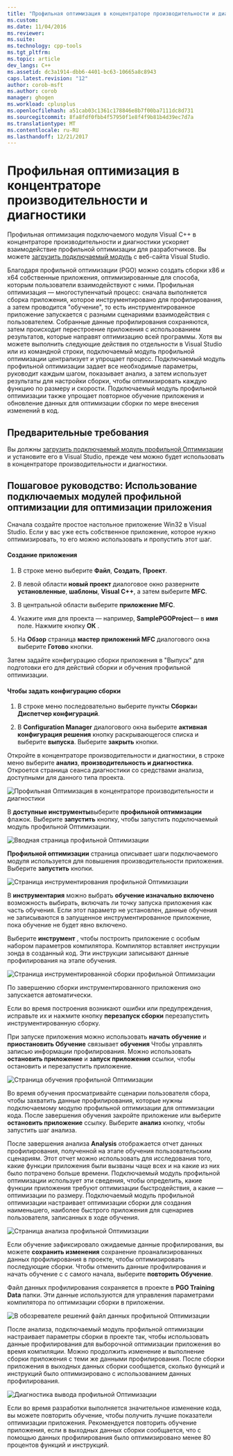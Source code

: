 ```yaml
---
title: "Профильная оптимизация в концентраторе производительности и диагностики | Документы Microsoft"
ms.custom: 
ms.date: 11/04/2016
ms.reviewer: 
ms.suite: 
ms.technology: cpp-tools
ms.tgt_pltfrm: 
ms.topic: article
dev_langs: C++
ms.assetid: dc3a1914-dbb6-4401-bc63-10665a8c8943
caps.latest.revision: "12"
author: corob-msft
ms.author: corob
manager: ghogen
ms.workload: cplusplus
ms.openlocfilehash: a51cab03c1361c178846e8b7f00ba7111dc8d731
ms.sourcegitcommit: 8fa8fdf0fbb4f57950f1e8f4f9b81b4d39ec7d7a
ms.translationtype: MT
ms.contentlocale: ru-RU
ms.lasthandoff: 12/21/2017
---
```

# <a name="profile-guided-optimization-in-the-performance-and-diagnostics-hub"></a>Профильная оптимизация в концентраторе производительности и диагностики
Профильная оптимизация подключаемого модуля Visual C++ в концентраторе производительности и диагностики ускоряет взаимодействие профильной оптимизации для разработчиков. Вы можете [загрузить подключаемый модуль](http://go.microsoft.com/fwlink/p/?LinkId=327915) с веб-сайта Visual Studio.  
  
 Благодаря профильной оптимизации (PGO) можно создать сборки x86 и x64 собственные приложения, оптимизированные для способа, которым пользователи взаимодействуют с ними. Профильная оптимизация — многоступенчатый процесс: сначала выполняется сборка приложения, которое инструментировано для профилирования, а затем проводится "обучение", то есть инструментированное приложение запускается с разными сценариями взаимодействия с пользователем. Собранные данные профилирования сохраняются, затем происходит перестроение приложения с использованием результатов, которые направят оптимизацию всей программы. Хотя вы можете выполнить следующие действия по отдельности в Visual Studio или из командной строки, подключаемый модуль профильной оптимизации централизует и упрощает процесс. Подключаемый модуль профильной оптимизации задает все необходимые параметры, руководит каждым шагом, показывает анализ, а затем использует результаты для настройки сборки, чтобы оптимизировать каждую функцию по размеру и скорости. Подключаемый модуль профильной оптимизации также упрощает повторное обучение приложения и обновление данных для оптимизации сборки по мере внесения изменений в код.  
  
## <a name="prerequisites"></a>Предварительные требования  
 Вы должны [загрузить подключаемый модуль профильной Оптимизации](http://go.microsoft.com/fwlink/p/?LinkId=327915) и установите его в Visual Studio, прежде чем можно будет использовать в концентраторе производительности и диагностики.  
  
## <a name="walkthrough-using-the-pgo-plug-in-to-optimize-an-app"></a>Пошаговое руководство: Использование подключаемых модулей профильной оптимизации для оптимизации приложения  
 Сначала создайте простое настольное приложение Win32 в Visual Studio. Если у вас уже есть собственное приложение, которое нужно оптимизировать, то его можно использовать и пропустить этот шаг.  
  
#### <a name="to-create-an-app"></a>Создание приложения  
  
1.  В строке меню выберите **Файл**, **Создать**, **Проект**.  
  
2.  В левой области **новый проект** диалоговое окно разверните **установленные**, **шаблоны**, **Visual C++**, а затем выберите  **MFC**.  
  
3.  В центральной области выберите **приложение MFC**.  
  
4.  Укажите имя для проекта — например, **SamplePGOProject**— в **имя** поле. Нажмите кнопку **ОК** .  
  
5.  На **Обзор** страница **мастер приложений MFC** диалогового окна выберите **Готово** кнопки.  
  
 Затем задайте конфигурацию сборки приложения в "Выпуск" для подготовки его для действий сборки и обучения профильной оптимизации.  
  
#### <a name="to-set-the-build-configuration"></a>Чтобы задать конфигурацию сборки  
  
1.  В строке меню последовательно выберите пункты **Сборка**и **Диспетчер конфигураций**.  
  
2.  В **Configuration Manager** диалогового окна выберите **активная конфигурация решения** кнопку раскрывающегося списка и выберите **выпуска**. Выберите **закрыть** кнопки.  
  
 Откройте в концентраторе производительности и диагностики, в строке меню выберите **анализ**, **производительность и диагностика**. Откроется страница сеанса диагностики со средствами анализа, доступными для данного типа проекта.  
  
 ![Профильная Оптимизация в концентраторе производительности и диагностики](../../build/reference/media/pgofig0hub.png "PGOFig0Hub")  
  
 В **доступные инструменты**выберите **профильной оптимизации** флажок. Выберите **запустить** кнопку, чтобы запустить подключаемый модуль профильной Оптимизации.  
  
 ![Вводная страница профильной Оптимизации](../../build/reference/media/pgofig1start.png "PGOFig1Start")  
  
 **Профильной оптимизации** страница описывает шаги подключаемого модуля используется для повышения производительности приложения. Выберите **запустить** кнопки.  
  
 ![Страница инструментирования профильной Оптимизации](../../build/reference/media/pgofig2instrument.png "PGOFig2Instrument")  
  
 В **инструментария** можно выбрать **обучение изначально включено** возможность выбирать, включать ли точку запуска приложения как часть обучения. Если этот параметр не установлен, данные обучения не записываются в запущенное инструментированное приложение, пока обучение не будет явно включено.  
  
 Выберите **инструмент** , чтобы построить приложение с особым набором параметров компилятора. Компилятор вставляет инструкции зонда в созданный код. Эти инструкции записывают данные профилирования на этапе обучения.  
  
 ![Страница инструментированной сборки профильной Оптимизации](../../build/reference/media/pgofig3build.PNG "PGOFig3Build")  
  
 По завершению сборки инструментированного приложения оно запускается автоматически.  
  
 Если во время построения возникают ошибки или предупреждения, исправьте их и нажмите кнопку **перезапуск сборки** перезапустить инструментированную сборку.  
  
 При запуске приложения можно использовать **начать обучение** и **приостановить Обучение** связывает **обучения** Чтобы управлять записью информации профилирования. Можно использовать **остановить приложение** и **запуск приложения** ссылки, чтобы остановить и перезапустить приложение.  
  
 ![Страница обучения профильной Оптимизации](../../build/reference/media/pgofig4training.PNG "PGOFig4Training")  
  
 Во время обучения просматривайте сценарии пользователя сбора, чтобы захватить данные профилирования, которые нужны подключаемому модулю профильной оптимизации для оптимизации кода. После завершения обучения закройте приложение или выберите **остановить приложение** ссылку. Выберите **анализ** кнопку, чтобы запустить шаг анализа.  
  
 После завершения анализа **Analysis** отображается отчет данных профилирования, полученной на этапе обучения пользовательским сценариям. Этот отчет можно использовать для исследования того, какие функции приложения были вызваны чаще всех и на какие из них было потрачено больше времени. Подключаемый модуль профильной оптимизации использует эти сведения, чтобы определить, какие функции приложения требуют оптимизации быстродействия, а какие — оптимизации по размеру. Подключаемый модуль профильной оптимизации настраивает оптимизации сборки для создания наименьшего, наиболее быстрого приложения для сценариев пользователя, записанных в ходе обучения.  
  
 ![Страница анализа профильной Оптимизации](../../build/reference/media/pgofig5analyze.png "PGOFig5Analyze")  
  
 Если обучение зафиксировало ожидаемые данные профилирования, вы можете **сохранить изменения** сохранение проанализированных данных профилирования в проекте, чтобы оптимизировать последующие сборки. Чтобы отменить данные профилирования и начать обучение с с самого начала, выберите **повторить Обучение**.  
  
 Файл данных профилирования сохраняется в проекте в **PGO Training Data** папки. Эти данные используются для управления параметрами компилятора по оптимизации сборки в приложении.  
  
 ![В обозревателе решений файл данных профильной Оптимизации](../../build/reference/media/pgofig6data.png "PGOFig6Data")  
  
 После анализа, подключаемый модуль профильной оптимизации настраивает параметры сборки в проекте так, чтобы использовать данные профилирования для выборочной оптимизации приложения во время компиляции. Можно продолжить изменение и выполнение сборки приложения с теми же данными профилирования. После сборки приложения в выходных данных сборки сообщается, сколько функций и инструкций было оптимизировано с использованием данных профилирования.  
  
 ![Диагностика вывода профильной Оптимизации](../../build/reference/media/pgofig7diagnostics.png "PGOFig7Diagnostics")  
  
 Если во время разработки выполняется значительное изменение кода, вы можете повторить обучение, чтобы получить лучшие показатели оптимизации приложения. Рекомендуется повторить обучение приложения, если в выходных данных сборки сообщается, что с помощью данных профилирования было оптимизировано менее 80 процентов функций и инструкций.